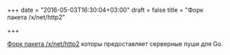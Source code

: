 +++
date = "2016-05-03T16:30:04+03:00"
draft = false
title = "Форк пакета /x/net/http2"

+++

<p><a href="https://bradleyf.id.au/dev/go-http2-server-push-fork/">Форк пакета /x/net/http2</a> которы предоставляет серверные пуши для Go.</p>

